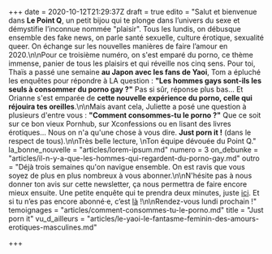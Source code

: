 +++
date = 2020-10-12T21:29:37Z
draft = true
edito = "Salut et bienvenue dans **Le Point Q**, un petit bijou qui te plonge dans l’univers du sexe et démystifie l’inconnue nommée \"plaisir\". Tous les  lundis, on débusque ensemble des fake news, on parle santé sexuelle, culture érotique, sexualité queer. On échange sur les nouvelles manières de faire l’amour en 2020.\n\nPour ce troisième numéro, on s'est emparé du porno, ce thème immense, panier de tous les plaisirs et qui réveille nos cinq sens. Pour toi, Thaïs a passé une semaine **au Japon avec les fans de Yaoi**, Tom a épluché les enquêtes pour répondre à LA question : **\"Les hommes gays sont-ils les seuls à consommer du porno gay ?\"** Pas si sûr, réponse plus bas... Et Orianne s'est emparée de **cette nouvelle expérience du porno, celle qui réjouira tes oreilles**.\n\nMais avant cela, Juliette a posé une question à plusieurs d'entre vous : **\"Comment consommes-tu le porno ?\"** Que ce soit sur ce bon vieux Pornhub, sur Xconfessions ou en lisant des livres érotiques... Nous on n'a qu'une chose à vous dire. **Just porn it !** (dans le respect de tous).\n\nTrès belle lecture,  \nTon équipe dévouée du Point Q."
la_bonne_nouvelle = "articles/lorem-ipsum.md"
numero = 3
on_debunke = "articles/il-n-y-a-que-les-hommes-qui-regardent-du-porno-gay.md"
outro = "Déjà trois semaines qu'on navigue ensemble. On est ravis que vous soyez de plus en plus nombreux à vous abonner.\n\nN'hésite pas à nous donner ton avis sur cette newsletter, ça nous permettra de faire encore mieux ensuite. Une petite enquête qui te prendra deux minutes, juste [ici](). Et si tu n’es pas encore abonné·e, c’est [là]( \"https://lepointq.surge.sh\") !\n\nRendez-vous lundi prochain !"
temoignages = "articles/comment-consommes-tu-le-porno.md"
title = "Just porn it"
vu_d_ailleurs = "articles/le-yaoi-le-fantasme-feminin-des-amours-erotiques-masculines.md"

+++
